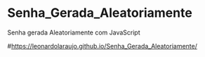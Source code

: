 # Senha_Gerada_Aleatoriamente
Senha gerada Aleatoriamente com JavaScript

#https://leonardolaraujo.github.io/Senha_Gerada_Aleatoriamente/
